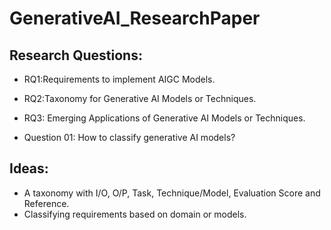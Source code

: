# GenerativeAI_ResearchPaper

## Research Questions:
- RQ1:Requirements to implement AIGC Models.
- RQ2:Taxonomy for Generative AI Models or Techniques.
- RQ3: Emerging Applications of Generative AI Models or Techniques.

- Question 01: How to classify generative AI models?

## Ideas:
- A taxonomy with I/O, O/P, Task, Technique/Model, Evaluation Score and Reference.
- Classifying requirements based on domain or models.
